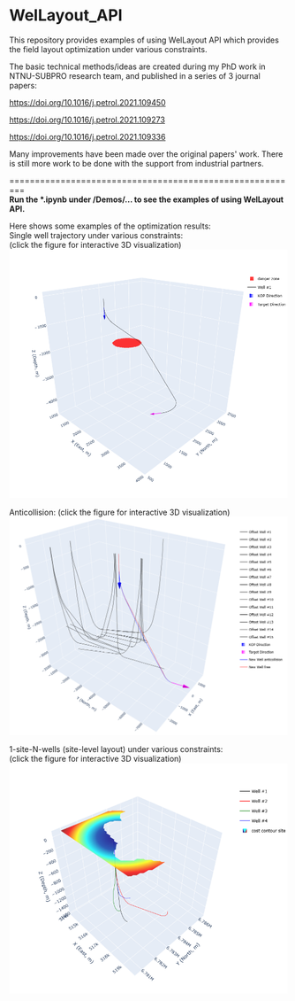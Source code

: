 # WelLayout_API
This repository provides examples of using WelLayout API which provides the field layout optimization under various constraints.


The basic technical methods/ideas are created during my PhD work in NTNU-SUBPRO research team, and published in a series of 3 journal papers:  

https://doi.org/10.1016/j.petrol.2021.109450

https://doi.org/10.1016/j.petrol.2021.109273

https://doi.org/10.1016/j.petrol.2021.109336

Many improvements have been made over the original papers' work. 
There is still more work to be done with the support from industrial partners.


=========================================================  
__Run the \*.ipynb under /Demos/... to see the examples of using WelLayout API.__

Here shows some examples of the optimization results:  
Single well trajectory under various constraints:  
(click the figure for interactive 3D visualization)
[![get_1well_ex1 plotly figure](./Demos/get_1well/ex1/figure.png)](https://lhg1992.github.io/WelLayout_API/figure_1well_ex1.html)

Anticollision:
(click the figure for interactive 3D visualization)
[![get_1well_ex2 plotly figure](./Demos/get_1well/ex2/figure.png)](https://lhg1992.github.io/WelLayout_API/figure_1well_ex2.html)

1-site-N-wells (site-level layout) under various constraints:  
(click the figure for interactive 3D visualization)
[![get_1site_ex1 plotly figure](./Demos/get_1site/ex1/figure.png)](https://lhg1992.github.io/WelLayout_API/figure_1site_ex1.html)